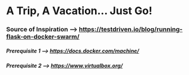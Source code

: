 # A Trip, A Vacation... Just Go!

### Source of Inspiration --> https://testdriven.io/blog/running-flask-on-docker-swarm/

##### Prerequisite 1 --> https://docs.docker.com/machine/
##### Prerequisite 2 --> https://www.virtualbox.org/
